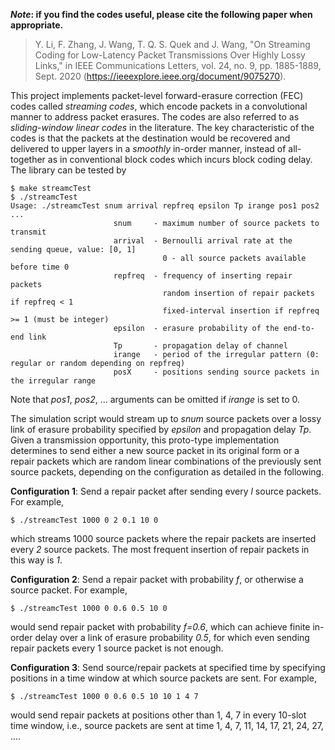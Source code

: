 **_Note_: if you find the codes useful, please cite the following paper when appropriate.**
> Y. Li, F. Zhang, J. Wang, T. Q. S. Quek and J. Wang, "On Streaming Coding for Low-Latency Packet Transmissions Over Highly Lossy Links," in IEEE Communications Letters, vol. 24, no. 9, pp. 1885-1889, Sept. 2020 (https://ieeexplore.ieee.org/document/9075270).

This project implements packet-level forward-erasure correction (FEC) codes called _streaming codes_, which encode packets in a convolutional manner to address packet erasures. The codes are also referred to as _sliding-window linear codes_ in the literature. The key characteristic of the codes is that the packets at the destination would be recovered and delivered to upper layers in a _smoothly_ in-order manner, instead of all-together as in conventional block codes which incurs block coding delay. The library can be tested by

```shell
$ make streamcTest
$ ./streamcTest
Usage: ./streamcTest snum arrival repfreq epsilon Tp irange pos1 pos2 ... 
                       snum     - maximum number of source packets to transmit
                       arrival  - Bernoulli arrival rate at the sending queue, value: [0, 1]
                                  0 - all source packets available before time 0
                       repfreq  - frequency of inserting repair packets
                                  random insertion of repair packets if repfreq < 1
                                  fixed-interval insertion if repfreq >= 1 (must be integer)
                       epsilon  - erasure probability of the end-to-end link
                       Tp       - propagation delay of channel
                       irange   - period of the irregular pattern (0: regular or random depending on repfreq)
                       posX     - positions sending source packets in the irregular range
```
Note that _pos1_, _pos2_, ... arguments can be omitted if _irange_ is set to 0.

The simulation script would stream up to _snum_ source packets over a lossy link of erasure probability specified by _epsilon_ and propagation delay _Tp_. Given a transmission opportunity, this proto-type implementation determines to send either a new source packet in its original form or a repair packets which are random linear combinations of the previously sent source packets, depending on the configuration as detailed in the following.

**Configuration 1**: Send a repair packet after sending every _l_ source packets. For example,
```shell
$ ./streamcTest 1000 0 2 0.1 10 0
```
which streams 1000 source packets where the repair packets are inserted every _2_ source packets. The most frequent insertion of repair packets in this way is _1_. 

**Configuration 2**: Send a repair packet with probability _f_, or otherwise a source packet. For example,
```shell
$ ./streamcTest 1000 0 0.6 0.5 10 0
```
would send repair packet with probability _f=0.6_, which can achieve finite in-order delay over a link of erasure probability _0.5_, for which even sending repair packets every 1 source packet is not enough.

**Configuration 3**: Send source/repair packets at specified time by specifying positions in a time window at which source packets are sent. For example,
```shell
$ ./streamcTest 1000 0 0.6 0.5 10 10 1 4 7
```
would send repair packets at positions other than 1, 4, 7 in every 10-slot time window, i.e., source packets are sent at time 1, 4, 7, 11, 14, 17, 21, 24, 27, ....

